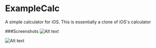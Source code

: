 ExampleCalc
===========
A simple calculator for iOS. This is essentially a clone of iOS's calculator

###Screenshots
![Alt text](https://raw.githubusercontent.com/whitef0x0/ExampleCalc/master/screenshots/examplecalc_screenshot.png "Landscape Mode")

![Alt text](https://raw.githubusercontent.com/whitef0x0/ExampleCalc/master/screenshots/examplecalc_screenshot_portrait.png "Portrait Mode")
